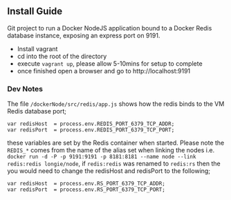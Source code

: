 ## Install Guide
Git project to run a Docker NodeJS application bound to a Docker Redis database instance, exposing an express port on 9191.

- Install vagrant
- cd into the root of the directory
- execute `vagrant up`, please allow 5-10mins for setup to complete
- once finished open a browser and go to http://localhost:9191

### Dev Notes
The file `/dockerNode/src/redis/app.js` shows how the redis binds to the VM Redis database port;
```
var redisHost  = process.env.REDIS_PORT_6379_TCP_ADDR;
var redisPort  = process.env.REDIS_PORT_6379_TCP_PORT;
```
these variables are set by the Redis container when started. Please note the `REDIS_*` comes from the name of the alias set when linking the nodes i.e. 
`docker run -d -P -p 9191:9191 -p 8181:8181 --name node --link redis:redis longie/node`, if `redis:redis` was renamed to `redis:rs` then the you would need to change the redisHost and redisPort to the following;
```
var redisHost  = process.env.RS_PORT_6379_TCP_ADDR;
var redisPort  = process.env.RS_PORT_6379_TCP_PORT;
```
